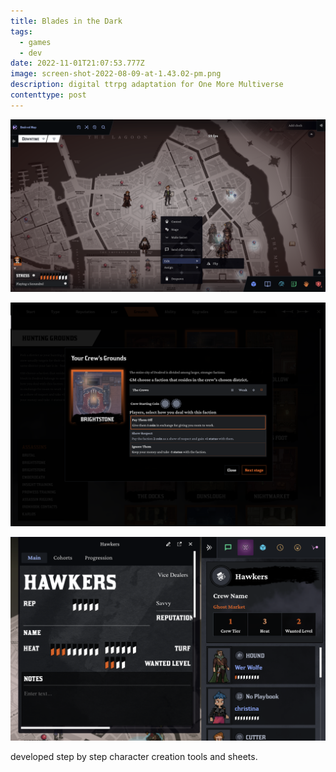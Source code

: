 ```yaml
---
title: Blades in the Dark
tags:
  - games
  - dev
date: 2022-11-01T21:07:53.777Z
image: screen-shot-2022-08-09-at-1.43.02-pm.png
description: digital ttrpg adaptation for One More Multiverse
contenttype: post
---
```

![](screen-shot-2022-06-24-at-2.38.15-pm.png)

![](screen-shot-2022-09-20-at-5.05.19-pm.png)

![](screen-shot-2022-07-20-at-4.32.23-pm.png)

d﻿eveloped step by step character creation tools and sheets.